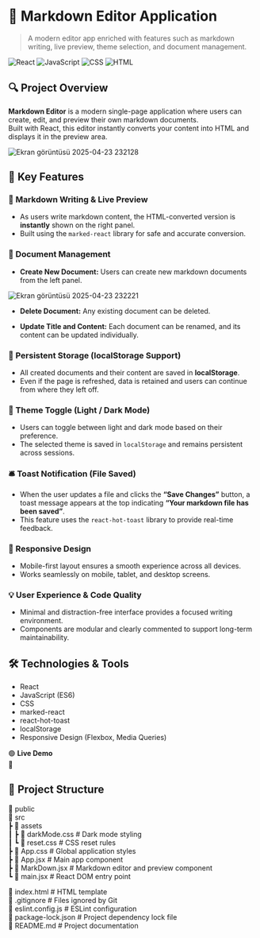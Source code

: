 # 📖 Markdown Editor Application

> A modern editor app enriched with features such as markdown writing, live preview, theme selection, and document management.

![React](https://img.shields.io/badge/React-20232A?style=for-the-badge&logo=react)
![JavaScript](https://img.shields.io/badge/JavaScript-F7DF1E?style=for-the-badge&logo=javascript)
![CSS](https://img.shields.io/badge/CSS-1572B6?style=for-the-badge&logo=css3)
![HTML](https://img.shields.io/badge/HTML5-E34F26?style=for-the-badge&logo=html5)

## 🔍 Project Overview

**Markdown Editor** is a modern single-page application where users can create, edit, and preview their own markdown documents.  
Built with React, this editor instantly converts your content into HTML and displays it in the preview area.


![Ekran görüntüsü 2025-04-23 232128](https://github.com/user-attachments/assets/8c1725cb-4e9b-4180-8b25-ec9c9dca3a47)


## 🚀 Key Features

### 📝 Markdown Writing & Live Preview
- As users write markdown content, the HTML-converted version is **instantly** shown on the right panel.
- Built using the `marked-react` library for safe and accurate conversion.

### 📁 Document Management
- **Create New Document:** Users can create new markdown documents from the left panel.


![Ekran görüntüsü 2025-04-23 232221](https://github.com/user-attachments/assets/31bcab34-d39c-4d56-bc1e-9167e1d4a78b)


- **Delete Document:** Any existing document can be deleted.

- **Update Title and Content:** Each document can be renamed, and its content can be updated individually.

### 💾 Persistent Storage (localStorage Support)
- All created documents and their content are saved in **localStorage**.
- Even if the page is refreshed, data is retained and users can continue from where they left off.

### 🌙 Theme Toggle (Light / Dark Mode)
- Users can toggle between light and dark mode based on their preference.
- The selected theme is saved in `localStorage` and remains persistent across sessions.

### 🛎️ Toast Notification (File Saved)
- When the user updates a file and clicks the **“Save Changes”** button, a toast message appears at the top indicating **“Your markdown file has been saved”**.
- This feature uses the `react-hot-toast` library to provide real-time feedback.

### 📱 Responsive Design
- Mobile-first layout ensures a smooth experience across all devices.
- Works seamlessly on mobile, tablet, and desktop screens.

### 💡 User Experience & Code Quality
- Minimal and distraction-free interface provides a focused writing environment.
- Components are modular and clearly commented to support long-term maintainability.

## 🛠️ Technologies & Tools

- React  
- JavaScript (ES6)  
- CSS  
- marked-react  
- react-hot-toast  
- localStorage  
- Responsive Design (Flexbox, Media Queries)

🟢 **Live Demo**  
🔗 

## 📂 Project Structure

📁 public  
📁 src  
 ┣ 📁 assets  
 ┃ ┣ 📄 darkMode.css             # Dark mode styling  
 ┃ ┗ 📄 reset.css                # CSS reset rules  
 ┣ 📄 App.css                    # Global application styles  
 ┣ 📄 App.jsx                    # Main app component  
 ┣ 📄 MarkDown.jsx               # Markdown editor and preview component  
 ┗ 📄 main.jsx                   # React DOM entry point  

📄 index.html                    # HTML template  
📄 .gitignore                    # Files ignored by Git  
📄 eslint.config.js              # ESLint configuration  
📄 package-lock.json             # Project dependency lock file  
📄 README.md                     # Project documentation
